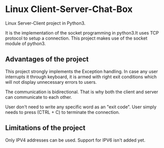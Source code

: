 # Linux Client-Server-Chat-Box
Linux Server-Client project in Python3. 

It is the implementation of the socket programming in python3.It uses TCP protocol to setup a connection.
This project makes use of the socket module of python3.

## Advantages of the project

This project strongly implements the Exception handling. In case any user interrupts it through keyboard, it is armed with right exit conditions which will not display unnecessary errors to users.

The communication is bidirectional. That is why both the client and server can communicate to each other.

User don't need to write any specific word as an "exit code". User simply needs to press (CTRL + C) to terminate the connection.

## Limitations of the project

Only IPV4 addresses can be used. Support for IPV6 isn't added yet.
